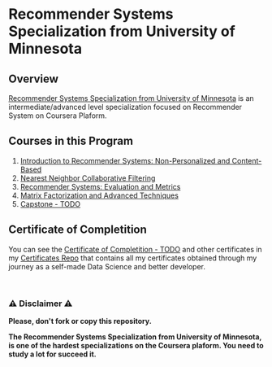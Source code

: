 # Recommender Systems Specialization from University of Minnesota

## Overview
[Recommender Systems Specialization from University of Minnesota](https://www.coursera.org/specializations/recommender-systems) is an intermediate/advanced level specialization focused on Recommender System on Coursera Plaform.

## Courses in this Program

1) [Introduction to Recommender Systems: Non-Personalized and Content-Based](./01%20-%20Introduction%20to%20Recommender%20System%20-%20Non%20Personalized%20and%20Content-Based) 
2) [Nearest Neighbor Collaborative Filtering](./02%20-%20Neares%20Neighbor%20Collaborative%20Filtering)
3) [Recommender Systems: Evaluation and Metrics](./03%20-%20Recommender%20Systems%20-%20Evaluation%20and%20Metrix)
4) [Matrix Factorization and Advanced Techniques](./04%20-%20Matrix%20Factorization%20and%20Advanced%20Techniques)
5) [Capstone - TODO](./05%20-%20Recommender%20Systems%20Capstone)

## Certificate of Completition
You can see the [Certificate of Completition - TODO](TODO) and other certificates in my [Certificates Repo](https://github.com/AlessandroCorradini/Certificates) that contains all my certificates obtained through my journey as a self-made Data Science and better developer.

<br/>

### ⚠️ Disclaimer ⚠️
**Please, don't fork or copy this repository.**

**The Recommender Systems Specialization from University of Minnesota, is one of the hardest specializations on the Coursera plaform. You need to study a lot for succeed it.**
